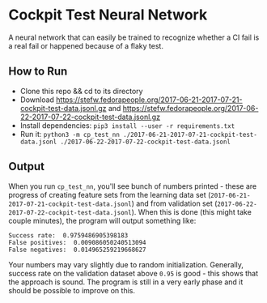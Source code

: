 # Cockpit Test Neural Network

A neural network that can easily be trained to recognize whether a CI fail is a real fail or happened because of a flaky test.

## How to Run

* Clone this repo && cd to its directory
* Download https://stefw.fedorapeople.org/2017-06-21-2017-07-21-cockpit-test-data.jsonl.gz and https://stefw.fedorapeople.org/2017-06-22-2017-07-22-cockpit-test-data.jsonl.gz
* Install dependencies: `pip3 install --user -r requirements.txt`
* Run it: `python3 -m cp_test_nn ./2017-06-21-2017-07-21-cockpit-test-data.jsonl ./2017-06-22-2017-07-22-cockpit-test-data.jsonl`

## Output

When you run `cp_test_nn`, you'll see bunch of numbers printed - these are progress of creating feature sets from the learning data set (`2017-06-21-2017-07-21-cockpit-test-data.jsonl`) and from validation set (`2017-06-22-2017-07-22-cockpit-test-data.jsonl`). When this is done (this might take couple minutes), the program will output something like:

```
Success rate:  0.9759486905398183
False positives:  0.009086050240513094
False negatives:  0.014965259219668627
```

Your numbers may vary slightly due to random initialization. Generally, success rate on the validation dataset above `0.95` is good - this shows that the approach is sound. The program is still in a very early phase and it should be possible to improve on this.
